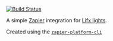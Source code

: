 [![Build Status](https://travis-ci.org/codealchemy/lifx-zap.svg?branch=master)](https://travis-ci.org/codealchemy/lifx-zap)

A simple [Zapier](https://zapier.com) integration for [Lifx lights](https://lifx.com/).

Created using the [`zapier-platform-cli`](https://github.com/zapier/zapier-platform-cli)
